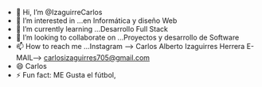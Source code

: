 - 👋 Hi, I’m @IzaguirreCarlos
- 👀 I’m interested in ...en Informática y diseño  Web
- 🌱 I’m currently learning ...Desarrollo  Full Stack
- 💞️ I’m looking to collaborate on ...Proyectos y desarrollo de Software 
- 📫 How to reach me ...Instagram --> Carlos Alberto Izaguirres Herrera  E-MAIL--> carlosizaguirres705@gmail.com
- 😄 Carlos 
- ⚡ Fun fact: ME Gusta el fútbol, 

<!---
IzaguirreCarlos/IzaguirreCarlos is a ✨ special ✨ repository because its `README.md` (this file) appears on your GitHub profile.
You can click the Preview link to take a look at your changes.
--->
